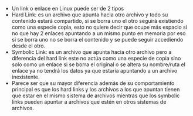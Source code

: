 - Un link o enlace en Linux puede ser de 2 tipos
- Hard Link: es un archivo que apunta hacia otro archivo y todo su contenido estará compartido, si se borra uno el otro seguirá existiendo como una especie copia, esto no quiere decir que ocupe más espacio si no que hay 2 enlaces apuntando a un mismo punto en memoria por eso si se borra uno no se borra el contenido y se puede seguir accediendo desde el otro.
- Symbolic Link: es un archivo que apunta hacia otro archivo pero a diferencia del hard link este no actúa como una especie de copia sino solo como un enlace si se borra el original o se altera su nombre/ruta el enlace ya no tendrá los datos ya que estaría apuntando a un archivo inexistente.
- Parece ser que su mayor diferencia además de su comportamiento principal es que los hard links y los archivos a los que apuntan tienen que estar en el mismo sistema de archivos mientras que los symbolic links pueden apuntar a archivos que estén en otros sistemas de archivos.